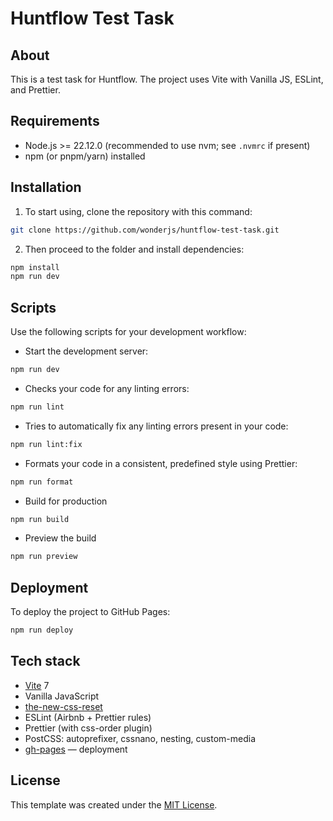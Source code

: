 # Huntflow Test Task

## About
This is a test task for Huntflow. The project uses Vite with Vanilla JS, ESLint, and Prettier.

## Requirements
- Node.js >= 22.12.0 (recommended to use nvm; see `.nvmrc` if present)
- npm (or pnpm/yarn) installed

## Installation
1. To start using, clone the repository with this command:
```bash
git clone https://github.com/wonderjs/huntflow-test-task.git
```
2. Then proceed to the folder and install dependencies:
```bash
npm install
npm run dev
```

## Scripts

Use the following scripts for your development workflow:

- Start the development server:
```bash
npm run dev
```

- Checks your code for any linting errors:
```bash
npm run lint
```

- Tries to automatically fix any linting errors present in your code:
```bash
npm run lint:fix
```

- Formats your code in a consistent, predefined style using Prettier:
```bash
npm run format
```

- Build for production
```bash
npm run build
```

- Preview the build
```bash
npm run preview
```

## Deployment
To deploy the project to GitHub Pages:
```bash
npm run deploy
```

## Tech stack

- [Vite](https://vitejs.dev/) 7
- Vanilla JavaScript
- [the-new-css-reset](https://github.com/elad2412/the-new-css-reset)
- ESLint (Airbnb + Prettier rules)
- Prettier (with css-order plugin)
- PostCSS: autoprefixer, cssnano, nesting, custom-media
- [gh-pages](https://github.com/tschaub/gh-pages) — deployment

## License

This template was created under the [MIT License](LICENSE.md).

